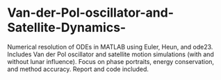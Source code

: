 # Van-der-Pol-oscillator-and-Satellite-Dynamics-
Numerical resolution of ODEs in MATLAB using Euler, Heun, and ode23. Includes Van der Pol oscillator and satellite motion simulations (with and without lunar influence). Focus on phase portraits, energy conservation, and method accuracy. Report and code included.
